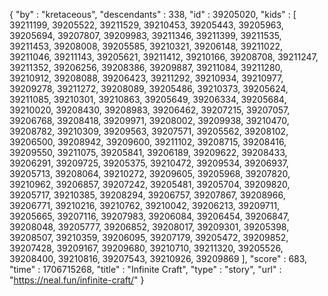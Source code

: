 {
  "by" : "kretaceous",
  "descendants" : 338,
  "id" : 39205020,
  "kids" : [ 39211199, 39205522, 39211529, 39210453, 39205443, 39205963, 39205694, 39207807, 39209983, 39211346, 39211399, 39211535, 39211453, 39208008, 39205585, 39210321, 39206148, 39211022, 39211046, 39211143, 39205621, 39211412, 39210166, 39208708, 39211247, 39211352, 39206256, 39208386, 39209887, 39211084, 39211280, 39210912, 39208088, 39206423, 39211292, 39210934, 39210977, 39209278, 39211272, 39208089, 39205486, 39210373, 39205624, 39211085, 39210301, 39210863, 39205649, 39206334, 39205684, 39210020, 39208430, 39208983, 39206462, 39207215, 39207057, 39206768, 39208418, 39209971, 39208002, 39209938, 39210470, 39208782, 39210309, 39209563, 39207571, 39205562, 39208102, 39206500, 39208942, 39209600, 39211102, 39208715, 39208416, 39209550, 39211075, 39205841, 39206189, 39209622, 39208433, 39206291, 39209725, 39205375, 39210472, 39209534, 39206937, 39205713, 39208064, 39210272, 39209605, 39205968, 39207820, 39210962, 39206857, 39207242, 39205481, 39205704, 39209820, 39205717, 39210385, 39208294, 39206757, 39207867, 39208966, 39206771, 39210216, 39210762, 39210042, 39206213, 39209711, 39205665, 39207116, 39207983, 39206084, 39206454, 39206847, 39208048, 39205777, 39206852, 39208017, 39209301, 39205398, 39208507, 39210359, 39206095, 39207179, 39205472, 39209852, 39207428, 39209167, 39209680, 39210710, 39211320, 39205526, 39208400, 39210816, 39207543, 39210926, 39209869 ],
  "score" : 683,
  "time" : 1706715268,
  "title" : "Infinite Craft",
  "type" : "story",
  "url" : "https://neal.fun/infinite-craft/"
}
